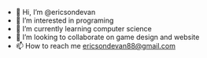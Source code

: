 - 👋 Hi, I’m @ericsondevan
- 👀 I’m interested in programing
- 🌱 I’m currently learning computer science
- 💞️ I’m looking to collaborate on game design and website 
- 📫 How to reach me ericsondevan88@gmail.com 

<!---
ericsondevan/ericsondevan is a ✨ special ✨ repository because its `README.md` (this file) appears on your GitHub profile.
You can click the Preview link to take a look at your changes.
--->

